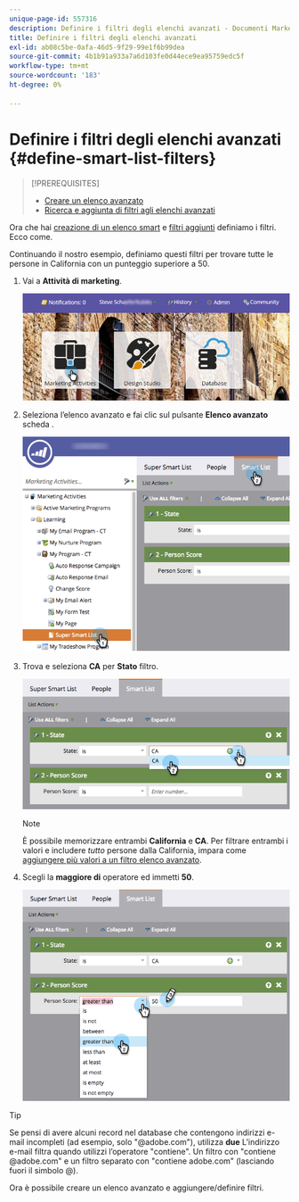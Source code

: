 ```yaml
---
unique-page-id: 557316
description: Definire i filtri degli elenchi avanzati - Documenti Marketo - Documentazione del prodotto
title: Definire i filtri degli elenchi avanzati
exl-id: ab08c5be-0afa-46d5-9f29-99e1f6b99dea
source-git-commit: 4b1b91a933a7a6d103fe0d44ece9ea95759edc5f
workflow-type: tm+mt
source-wordcount: '183'
ht-degree: 0%

---
```


# Definire i filtri degli elenchi avanzati {#define-smart-list-filters}

>[!PREREQUISITES]
>
>* [Creare un elenco avanzato](create-a-smart-list.md)
>* [Ricerca e aggiunta di filtri agli elenchi avanzati](find-and-add-filters-to-a-smart-list.md)


Ora che hai [creazione di un elenco smart](/help/marketo/product-docs/core-marketo-concepts/smart-lists-and-static-lists/creating-a-smart-list/create-a-smart-list.md) e [filtri aggiunti](/help/marketo/product-docs/core-marketo-concepts/smart-lists-and-static-lists/creating-a-smart-list/find-and-add-filters-to-a-smart-list.md) definiamo i filtri. Ecco come.

Continuando il nostro esempio, definiamo questi filtri per trovare tutte le persone in California con un punteggio superiore a 50.

1. Vai a **Attività di marketing**.

   ![](assets/login-marketing-activities-1.png)

1. Seleziona l’elenco avanzato e fai clic sul pulsante **Elenco avanzato** scheda .

   ![](assets/smarlist-choosefilters.png)

1. Trova e seleziona **CA** per **Stato** filtro.

   ![](assets/smartlistdefinefilters.png)

   >[!NOTE]
   >
   >È possibile memorizzare entrambi **California** e **CA**. Per filtrare entrambi i valori e includere _tutto_ persone dalla California, impara come  [aggiungere più valori a un filtro elenco avanzato](/help/marketo/product-docs/core-marketo-concepts/smart-lists-and-static-lists/using-smart-lists/add-multiple-values-to-a-smart-list-filter.md).

1. Scegli la **maggiore di** operatore ed immetti **50**.

   ![](assets/smartlistfilter-personscore.png)

>[!TIP]
>
>Se pensi di avere alcuni record nel database che contengono indirizzi e-mail incompleti (ad esempio, solo &quot;@adobe.com&quot;), utilizza **due** L’indirizzo e-mail filtra quando utilizzi l’operatore &quot;contiene&quot;. Un filtro con &quot;contiene @adobe.com&quot; e un filtro separato con &quot;contiene adobe.com&quot; (lasciando fuori il simbolo @).

Ora è possibile creare un elenco avanzato e aggiungere/definire filtri.
